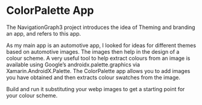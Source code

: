 # ColorPalette App

The NavigationGraph3 project introduces the idea of Theming and branding an app, and refers to this app.

As my main app is an automotive app, I looked for ideas for different themes based on automotive images. The images then help in the design of a colour scheme. A very useful tool to help extract colours from an image is available using Google’s androidx.palette.graphics via Xamarin.AndroidX.Palette. The ColorPalette app allows you to add images you have obtained and then extracts colour swatches from the image. 

Build and run it substituting your webp images to get a starting point for your colour scheme.
